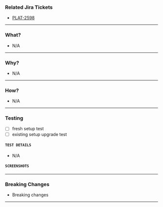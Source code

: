 <!--- To reset the pull request template, unlabel and re-label with the correct labels -->
<!--- Please try to use bullet points under each heading as much as possible -->
<!--- If there is nothing to mention, please keep only one point with N/A -->
<!--- DO NOT MODIFY THE HEADER NAMES -->

### Related Jira Tickets
<!--- MANDATORY -->
<!--- Please mention the Jira tickets using the folliwing format: [JIRA-LABEL](URL) -->
- [PLAT-2598](https://amagiengg.atlassian.net/browse/PLAT-2598)

---

### What?
<!--- describe what the problem being addressed here is -->
- N/A

---

### Why?
<!--- describe why do we need to address this problem -->
- N/A

---

### How?
<!--- describe how are you addressing this problem -->
- N/A

---

### Testing
<!--- mark all the tests which were conducted and that succeeded -->
- [ ] fresh setup test
- [ ] existing setup upgrade test

#### `TEST DETAILS`
<!--- Elaborate on the tests conducted -->
- N/A

#### `SCREENSHOTS`
<!--- Attach any screenshots which you can reference using any labels -->


---

### Breaking Changes
<!--- MANDATORY -->
<!--- list down the breaking changes associated with this pull request -->
- Breaking changes

---
